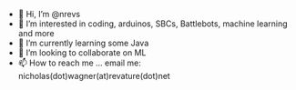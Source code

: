 - 👋 Hi, I’m @nrevs
- 👀 I’m interested in coding, arduinos, SBCs, Battlebots, machine learning and more
- 🌱 I’m currently learning some Java
- 💞️ I’m looking to collaborate on ML
- 📫 How to reach me ... email me: nicholas(dot)wagner(at)revature(dot)net

<!---
nrevs/nrevs is a ✨ special ✨ repository because its `README.md` (this file) appears on your GitHub profile.
You can click the Preview link to take a look at your changes.
--->
